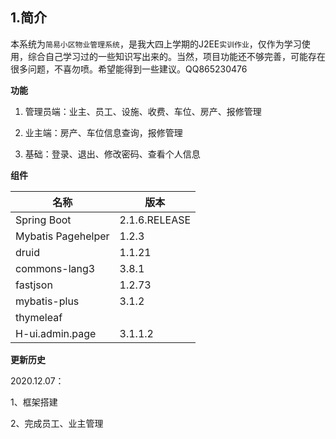 

## 1.简介

本系统为`简易小区物业管理系统`，是我大四上学期的J2EE`实训作业`，仅作为学习使用，综合自己学习过的一些知识写出来的。当然，项目功能还不够完善，可能存在很多问题，不喜勿喷。希望能得到一些建议。QQ865230476

**功能**

1. 管理员端：业主、员工、设施、收费、车位、房产、报修管理

2. 业主端：房产、车位信息查询，报修管理

3. 基础：登录、退出、修改密码、查看个人信息

   

**组件**

| 名称               | 版本          |
| ------------------ | ------------- |
| Spring Boot        | 2.1.6.RELEASE |
| Mybatis Pagehelper | 1.2.3         |
| druid              | 1.1.21        |
| commons-lang3      | 3.8.1         |
| fastjson           | 1.2.73        |
| mybatis-plus       | 3.1.2         |
| thymeleaf          |               |
| H-ui.admin.page    | 3.1.1.2       |



**更新历史**

2020.12.07：

1、框架搭建

2、完成员工、业主管理

